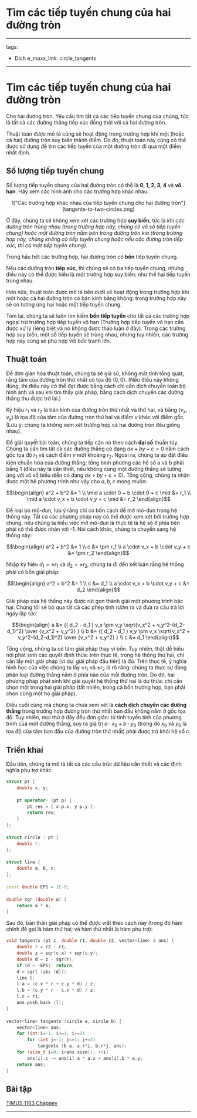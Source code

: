 # Tìm các tiếp tuyến chung của hai đường tròn

---
tags:
  - Dịch
e_maxx_link: circle_tangents
---

# Tìm các tiếp tuyến chung của hai đường tròn

Cho hai đường tròn. Yêu cầu tìm tất cả các tiếp tuyến chung của chúng, tức là tất cả các đường thẳng tiếp xúc đồng thời với cả hai đường tròn.

Thuật toán được mô tả cũng sẽ hoạt động trong trường hợp khi một (hoặc cả hai) đường tròn suy biến thành điểm. Do đó, thuật toán này cũng có thể được sử dụng để tìm các tiếp tuyến của một đường tròn đi qua một điểm nhất định.

## Số lượng tiếp tuyến chung
Số lượng tiếp tuyến chung của hai đường tròn có thể là **0, 1, 2, 3, 4** và **vô hạn**.
Hãy xem các hình ảnh cho các trường hợp khác nhau.
<center>!["Các trường hợp khác nhau của tiếp tuyến chung cho hai đường tròn"](tangents-to-two-circles.png)</center>

Ở đây, chúng ta sẽ không xem xét các trường hợp **suy biến**, tức là *khi các đường tròn trùng nhau (trong trường hợp này, chúng có vô số tiếp tuyến chung) hoặc một đường tròn nằm bên trong đường tròn kia (trong trường hợp này, chúng không có tiếp tuyến chung hoặc nếu các đường tròn tiếp xúc, thì có một tiếp tuyến chung).*

Trong hầu hết các trường hợp, hai đường tròn có **bốn** tiếp tuyến chung.

Nếu các đường tròn **tiếp xúc**, thì chúng sẽ có ba tiếp tuyến chung, nhưng điều này có thể được hiểu là một trường hợp suy biến: như thể hai tiếp tuyến trùng nhau.

Hơn nữa, thuật toán được mô tả bên dưới sẽ hoạt động trong trường hợp khi một hoặc cả hai đường tròn có bán kính bằng không: trong trường hợp này sẽ có tương ứng hai hoặc một tiếp tuyến chung.

Tóm lại, chúng ta sẽ luôn tìm kiếm **bốn tiếp tuyến** cho tất cả các trường hợp ngoại trừ trường hợp tiếp tuyến vô hạn (Trường hợp tiếp tuyến vô hạn cần được xử lý riêng biệt và nó không được thảo luận ở đây). Trong các trường hợp suy biến, một số tiếp tuyến sẽ trùng nhau, nhưng tuy nhiên, các trường hợp này cũng sẽ phù hợp với bức tranh lớn.

## Thuật toán

Để đơn giản hóa thuật toán, chúng ta sẽ giả sử, không mất tính tổng quát, rằng tâm của đường tròn thứ nhất có tọa độ $(0, 0)$. (Nếu điều này không đúng, thì điều này có thể đạt được bằng cách chỉ cần dịch chuyển toàn bộ hình ảnh và sau khi tìm thấy giải pháp, bằng cách dịch chuyển các đường thẳng thu được trở lại.)

Ký hiệu $r_1$ và $r_2$ là bán kính của đường tròn thứ nhất và thứ hai, và bằng $(v_x,v_y)$ là tọa độ của tâm của đường tròn thứ hai và điểm $v$ khác với điểm gốc. (Lưu ý: chúng ta không xem xét trường hợp cả hai đường tròn đều giống nhau).

Để giải quyết bài toán, chúng ta tiếp cận nó theo cách **đại số** thuần túy. Chúng ta cần tìm tất cả các đường thẳng có dạng $ax + by + c = 0$ nằm cách gốc tọa độ $r_1$ và cách điểm $v$ một khoảng $r_2$. Ngoài ra, chúng ta áp đặt điều kiện chuẩn hóa của đường thẳng: tổng bình phương các hệ số a và b phải bằng 1 (điều này là cần thiết, nếu không cùng một đường thẳng sẽ tương ứng với vô số biểu diễn có dạng $ax + by + c = 0$). Tổng cộng, chúng ta nhận được một hệ phương trình như vậy cho $a, b, c$ mong muốn:

$$\begin{align}
a^2 + b^2 &= 1 \\
\mid a \cdot 0 + b \cdot 0 + c \mid &= r_1 \\
\mid a \cdot v_x + b \cdot v_y + c \mid &= r_2
\end{align}$$

Để loại bỏ mô-đun, lưu ý rằng chỉ có bốn cách để mở mô-đun trong hệ thống này. Tất cả các phương pháp này có thể được xem xét bởi trường hợp chung, nếu chúng ta hiểu việc mở mô-đun là thực tế là hệ số ở phía bên phải có thể được nhân với -1. Nói cách khác, chúng ta chuyển sang hệ thống này:

$$\begin{align}
a^2 + b^2 &= 1 \\
c &= \pm r_1 \\
a \cdot v_x + b \cdot v_y + c &= \pm r_2
\end{align}$$


Nhập ký hiệu $d_1 = \pm r_1$ và $d_2 = \pm r_2$, chúng ta đi đến kết luận rằng hệ thống phải có bốn giải pháp:

$$\begin{align}
a^2 + b^2 &= 1 \\
c &= d_1 \\
a \cdot v_x + b \cdot v_y + c &= d_2
\end{align}$$

Giải pháp của hệ thống này được rút gọn thành giải một phương trình bậc hai. Chúng tôi sẽ bỏ qua tất cả các phép tính rườm rà và đưa ra câu trả lời ngay lập tức:

$$\begin{align}
a &= {( d_2 - d_1 ) v_x \pm v_y \sqrt{v_x^2 + v_y^2-(d_2-d_1)^2} \over {v_x^2 + v_y^2} } \\
b &= {( d_2 - d_1 ) v_y \pm v_x \sqrt{v_x^2 + v_y^2-(d_2-d_1)^2} \over {v_x^2 + v_y^2} } \\
c &= d_1
\end{align}$$

Tổng cộng, chúng ta có tám giải pháp thay vì bốn. Tuy nhiên, thật dễ hiểu nơi phát sinh các quyết định thừa: trên thực tế, trong hệ thống thứ hai, chỉ cần lấy một giải pháp (ví dụ: giải pháp đầu tiên) là đủ. Trên thực tế, ý nghĩa hình học của việc chúng ta lấy $\pm r_1$ và $\pm r_2$ là rõ ràng: chúng ta thực sự đang phân loại đường thẳng nằm ở phía nào của mỗi đường tròn. Do đó, hai phương pháp phát sinh khi giải quyết hệ thống thứ hai là dư thừa: chỉ cần chọn một trong hai giải pháp (tất nhiên, trong cả bốn trường hợp, bạn phải chọn cùng một họ giải pháp).

Điều cuối cùng mà chúng ta chưa xem xét là **cách dịch chuyển các đường thẳng** trong trường hợp đường tròn thứ nhất ban đầu không nằm ở gốc tọa độ. Tuy nhiên, mọi thứ ở đây đều đơn giản: từ tính tuyến tính của phương trình của một đường thẳng, suy ra giá trị $a \cdot x_0 + b \cdot y_0$ (trong đó $x_0$ và $y_0$ là tọa độ của tâm ban đầu của đường tròn thứ nhất) phải được trừ khỏi hệ số $c$.

## Triển khai

Đầu tiên, chúng ta mô tả tất cả các cấu trúc dữ liệu cần thiết và các định nghĩa phụ trợ khác:

```cpp
struct pt {
    double x, y;

    pt operator- (pt p) {
        pt res = { x-p.x, y-p.y };
        return res;
    }
};

struct circle : pt {
    double r;
};

struct line {
    double a, b, c;
};

const double EPS = 1E-9;

double sqr (double a) {
    return a * a;
}
```
Sau đó, bản thân giải pháp có thể được viết theo cách này (trong đó hàm chính để gọi là hàm thứ hai; và hàm thứ nhất là hàm phụ trợ):

```cpp
void tangents (pt c, double r1, double r2, vector<line> & ans) {
    double r = r2 - r1;
    double z = sqr(c.x) + sqr(c.y);
    double d = z - sqr(r);
    if (d < -EPS)  return;
    d = sqrt (abs (d));
    line l;
    l.a = (c.x * r + c.y * d) / z;
    l.b = (c.y * r - c.x * d) / z;
    l.c = r1;
    ans.push_back (l);
}

vector<line> tangents (circle a, circle b) {
    vector<line> ans;
    for (int i=-1; i<=1; i+=2)
        for (int j=-1; j<=1; j+=2)
            tangents (b-a, a.r*i, b.r*j, ans);
    for (size_t i=0; i<ans.size(); ++i)
        ans[i].c -= ans[i].a * a.x + ans[i].b * a.y;
    return ans;
}
```

## Bài tập

[TIMUS 1163 Chapaev](https://acm.timus.ru/problem.aspx?space=1&num=1163)

--- 



